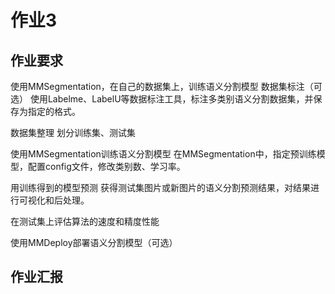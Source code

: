 # 作业3
## 作业要求
使用MMSegmentation，在自己的数据集上，训练语义分割模型
数据集标注（可选）
使用Labelme、LabelU等数据标注工具，标注多类别语义分割数据集，并保存为指定的格式。

数据集整理
划分训练集、测试集

使用MMSegmentation训练语义分割模型
在MMSegmentation中，指定预训练模型，配置config文件，修改类别数、学习率。

用训练得到的模型预测
获得测试集图片或新图片的语义分割预测结果，对结果进行可视化和后处理。

在测试集上评估算法的速度和精度性能

使用MMDeploy部署语义分割模型（可选）

## 作业汇报
